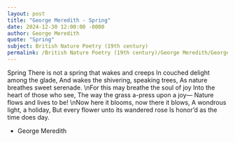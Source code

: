 ```yaml
---
layout: post
title: "George Meredith - Spring"
date: 2024-12-30 12:00:00 -0000
author: George Meredith
quote: "Spring"
subject: British Nature Poetry (19th century)
permalink: /British Nature Poetry (19th century)/George Meredith/George Meredith - Spring
---
```


Spring
There is not a spring that wakes and creeps
In couched delight among the glade,
And wakes the shivering, speaking trees,
As nature breathes sweet serenade.
\nFor this may breathe the soul of joy
Into the heart of those who see,
The way the grass a-press upon a joy—
Nature flows and lives to be!
\nNow here it blooms, now there it blows,
A wondrous light, a holiday,
But every flower unto its wandered rose
Is honor’d as the time does day.

- George Meredith
